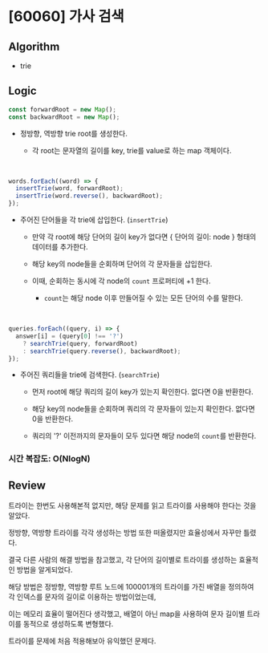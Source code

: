 # [60060] 가사 검색

## Algorithm

- trie

## Logic

```js
const forwardRoot = new Map();
const backwardRoot = new Map();
```

- 정방향, 역방향 trie root를 생성한다.

  - 각 root는 문자열의 길이를 key, trie를 value로 하는 map 객체이다.

<br />

```js
words.forEach((word) => {
  insertTrie(word, forwardRoot);
  insertTrie(word.reverse(), backwardRoot);
});
```

- 주어진 단어들을 각 trie에 삽입한다. (`insertTrie`)

  - 만약 각 root에 해당 단어의 길이 key가 없다면 { 단어의 길이: node } 형태의 데이터를 추가한다.

  - 해당 key의 node들을 순회하며 단어의 각 문자들을 삽입한다.

  - 이때, 순회하는 동시에 각 node의 `count` 프로퍼티에 +1 한다.

    - `count`는 해당 node 이후 만들어질 수 있는 모든 단어의 수를 말한다.

<br />

```js
queries.forEach((query, i) => {
  answer[i] = (query[0] !== '?')
    ? searchTrie(query, forwardRoot)
    : searchTrie(query.reverse(), backwardRoot);
});
```

- 주어진 쿼리들을 trie에 검색한다. (`searchTrie`)

  - 먼저 root에 해당 쿼리의 길이 key가 있는지 확인한다. 없다면 0을 반환한다.

  - 해당 key의 node들을 순회하며 쿼리의 각 문자들이 있는지 확인한다. 없다면 0을 반환한다. 

  - 쿼리의 '?' 이전까지의 문자들이 모두 있다면 해당 node의 `count`를 반환한다.

### 시간 복잡도: O(NlogN)

## Review

트라이는 한번도 사용해본적 없지만, 해당 문제를 읽고 트라이를 사용해야 한다는 것을 알았다.

정방향, 역방향 트라이를 각각 생성하는 방법 또한 떠올렸지만 효율성에서 자꾸만 틀렸다.

결국 다른 사람의 해결 방법을 참고했고, 각 단어의 길이별로 트라이를 생성하는 효율적인 방법을 알게되었다.

해당 방법은 정방향, 역방향 루트 노드에 100001개의 트라이를 가진 배열을 정의하여 각 인덱스를 문자의 길이로 이용하는 방법이었는데, 

이는 메모리 효율이 떨어진다 생각했고, 배열이 아닌 map을 사용하여 문자 길이별 트라이를 동적으로 생성하도록 변형했다.

트라이를 문제에 처음 적용해보아 유익했던 문제다.